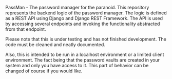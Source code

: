 PassMan - The password manager for the paranoid. 
This repository represents the backend logic of the password manager. The logic is defined as a REST API using Django and Django REST Framework.
The API is used by accessing several endpoints and invoking the functionality abstracted from that endpoint.

Please note that this is under testing and has not finished development. The code must be cleaned and neatly documented.

Also, this is intended to be run in a localhost environment or a limited client environment. The fact being that the password vaults are created in your system and only you have access to it.
This part of behavior can be changed of course if you would like. 
